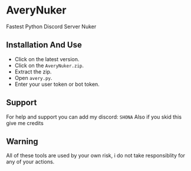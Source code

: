 # AveryNuker

Fastest Python Discord Server Nuker

## Installation And Use
- Click on the latest version.
- Click on the `AveryNuker.zip`.
- Extract the zip.
- Open `avery.py`.
- Enter your user token or bot token.

## Support
For help and support you can add my discord: `SHONA`
Also if you skid this give me credits

## Warning
All of these tools are used by your own risk, i do not take responsiblity for any of your actions.
